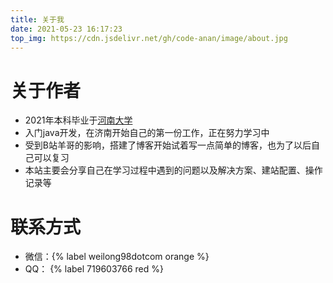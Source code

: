 ```yaml
---
title: 关于我
date: 2021-05-23 16:17:23
top_img: https://cdn.jsdelivr.net/gh/code-anan/image/about.jpg
---
```

# 关于作者
+ 2021年本科毕业于[河南大学](http://www.henu.edu.cn/)
+ 入门java开发，在济南开始自己的第一份工作，正在努力学习中
+ 受到B站羊哥的影响，搭建了博客开始试着写一点简单的博客，也为了以后自己可以复习
+ 本站主要会分享自己在学习过程中遇到的问题以及解决方案、建站配置、操作记录等



# 联系方式

+ 微信：{% label weilong98dotcom orange %}
+ QQ： {% label 719603766 red %}

